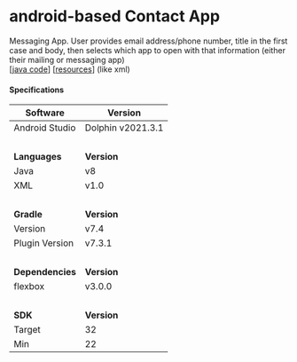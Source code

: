 # android-based Contact App



Messaging App. User provides email address/phone number, title in the first case and body, then selects which app to open with that information (either their mailing or messaging app)<br>
[[java code](../../tree/contact-methods/contact/src/main/java/com/example/myapplication)] 
[[resources](../../tree/contact-methods/contact/src/main/res)] (like xml)



#### Specifications 

| Software | Version |
| --- | --- |
| Android Studio | Dolphin v2021.3.1 |
|  <br>  | <br>   |
| **Languages** | **Version** |
| Java | v8 |
| XML | v1.0 |
|  <br>  | <br>   |
| **Gradle** | **Version** |
| Version | v7.4 |
| Plugin Version | v7.3.1 |
|  <br>  | <br>   |
| **Dependencies** | **Version** |
| flexbox | v3.0.0 |
|  <br>  | <br>   |
| **SDK** | **Version** |
| Target | 32 |
| Min | 22 |
